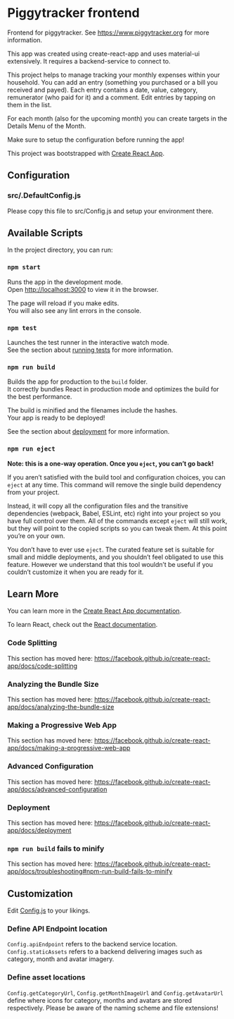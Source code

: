# Piggytracker frontend

Frontend for piggytracker. See https://www.piggytracker.org for more information. 

This app was created using create-react-app and uses material-ui extensively. It requires a backend-service to connect to. 

This project helps to manage tracking your monthly expenses within your household. You can add an entry (something you purchased or a bill you received and payed). Each entry contains a date, value, category, remunerator (who paid for it) and a comment. Edit entries by tapping on them in the list. 

For each month (also for the upcoming month) you can create targets in the Details Menu of the Month. 

Make sure to setup the configuration before running the app!

This project was bootstrapped with [Create React App](https://github.com/facebook/create-react-app).

## Configuration

### src/.DefaultConfig.js

Please copy this file to src/Config.js and setup your environment there. 


## Available Scripts

In the project directory, you can run:

### `npm start`

Runs the app in the development mode.<br />
Open [http://localhost:3000](http://localhost:3000) to view it in the browser.

The page will reload if you make edits.<br />
You will also see any lint errors in the console.

### `npm test`

Launches the test runner in the interactive watch mode.<br />
See the section about [running tests](https://facebook.github.io/create-react-app/docs/running-tests) for more information.

### `npm run build`

Builds the app for production to the `build` folder.<br />
It correctly bundles React in production mode and optimizes the build for the best performance.

The build is minified and the filenames include the hashes.<br />
Your app is ready to be deployed!

See the section about [deployment](https://facebook.github.io/create-react-app/docs/deployment) for more information.

### `npm run eject`

**Note: this is a one-way operation. Once you `eject`, you can’t go back!**

If you aren’t satisfied with the build tool and configuration choices, you can `eject` at any time. This command will remove the single build dependency from your project.

Instead, it will copy all the configuration files and the transitive dependencies (webpack, Babel, ESLint, etc) right into your project so you have full control over them. All of the commands except `eject` will still work, but they will point to the copied scripts so you can tweak them. At this point you’re on your own.

You don’t have to ever use `eject`. The curated feature set is suitable for small and middle deployments, and you shouldn’t feel obligated to use this feature. However we understand that this tool wouldn’t be useful if you couldn’t customize it when you are ready for it.

## Learn More

You can learn more in the [Create React App documentation](https://facebook.github.io/create-react-app/docs/getting-started).

To learn React, check out the [React documentation](https://reactjs.org/).

### Code Splitting

This section has moved here: https://facebook.github.io/create-react-app/docs/code-splitting

### Analyzing the Bundle Size

This section has moved here: https://facebook.github.io/create-react-app/docs/analyzing-the-bundle-size

### Making a Progressive Web App

This section has moved here: https://facebook.github.io/create-react-app/docs/making-a-progressive-web-app

### Advanced Configuration

This section has moved here: https://facebook.github.io/create-react-app/docs/advanced-configuration

### Deployment

This section has moved here: https://facebook.github.io/create-react-app/docs/deployment

### `npm run build` fails to minify

This section has moved here: https://facebook.github.io/create-react-app/docs/troubleshooting#npm-run-build-fails-to-minify




## Customization

Edit [Config.js](src/Config.js) to your likings. 

### Define API Endpoint location

`Config.apiEndpoint` refers to the backend service location. `Config.staticAssets` refers to a backend delivering images such as category, month and avatar imagery. 

### Define asset locations

`Config.getCategoryUrl`, `Config.getMonthImageUrl` and `Config.getAvatarUrl` define where icons for category, months and avatars are stored respectively. Please be aware of the naming scheme and file extensions!
